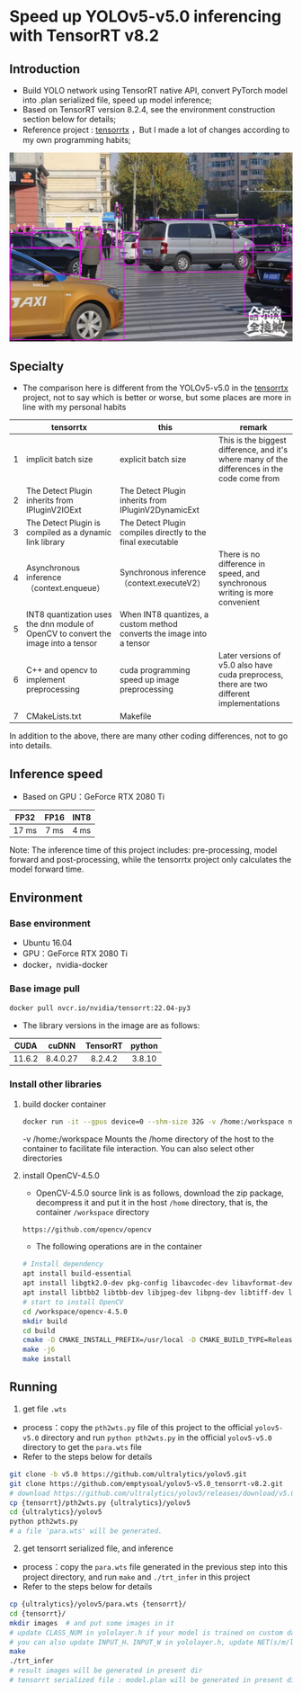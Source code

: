 # Speed up YOLOv5-v5.0 inferencing with TensorRT v8.2

## Introduction

- Build YOLO network using TensorRT native API, convert PyTorch model into .plan serialized file, speed up model inference; 
- Based on TensorRT version 8.2.4, see the environment construction section below for details; 
- Reference project : [tensorrtx](https://github.com/wang-xinyu/tensorrtx) ，But I made a lot of changes according to my own programming habits;

![](samples/_002.jpeg)

## Specialty

- The comparison here is different from the YOLOv5-v5.0 in the [tensorrtx](https://github.com/wang-xinyu/tensorrtx) project, not to say which is better or worse, but some places are more in line with my personal habits 

|      | tensorrtx                                                    | this                                                         | remark                                                       |
| ---- | ------------------------------------------------------------ | ------------------------------------------------------------ | ------------------------------------------------------------ |
| 1    | implicit batch size                                          | explicit batch size                                          | This is the biggest difference, and it's where many of the differences in the code come from |
| 2    | The Detect Plugin inherits from IPluginV2IOExt               | The Detect Plugin inherits from IPluginV2DynamicExt          |                                                              |
| 3    | The Detect Plugin is compiled as a dynamic link library      | The Detect Plugin compiles directly to the final executable  |                                                              |
| 4    | Asynchronous inference（context.enqueue）                    | Synchronous inference（context.executeV2）                   | There is no difference in speed, and synchronous writing is more convenient |
| 5    | INT8 quantization uses the dnn module of OpenCV to convert the image into a tensor | When INT8 quantizes, a custom method converts the image into a tensor |                                                              |
| 6    | C++ and opencv to implement preprocessing                    | cuda programming speed up image preprocessing                | Later versions of v5.0 also have cuda preprocess, there are two different implementations |
| 7    | CMakeLists.txt                                               | Makefile                                                     |                                                              |

In addition to the above, there are many other coding differences, not to go into details. 

## Inference speed

- Based on GPU：GeForce RTX 2080 Ti

| FP32  | FP16 | INT8 |
| :---: | :--: | :--: |
| 17 ms | 7 ms | 4 ms |

Note: The inference time of this project includes: pre-processing, model forward and post-processing, while the tensorrtx project only calculates the model forward time. 

## Environment

### Base environment

- Ubuntu 16.04
- GPU：GeForce RTX 2080 Ti
- docker，nvidia-docker

### Base image pull

```bash
docker pull nvcr.io/nvidia/tensorrt:22.04-py3
```

- The library versions in the image are as follows:

|  CUDA  |  cuDNN   | TensorRT | python |
| :----: | :------: | :------: | :----: |
| 11.6.2 | 8.4.0.27 | 8.2.4.2  | 3.8.10 |

### Install other libraries

1. build docker container

   ```bash
   docker run -it --gpus device=0 --shm-size 32G -v /home:/workspace nvcr.io/nvidia/tensorrt:22.04-py3 bash
   ```

   -v /home:/workspace Mounts the /home directory of the host to the container to facilitate file interaction. You can also select other directories 

2. install OpenCV-4.5.0

   - OpenCV-4.5.0 source link is as follows, download the zip package, decompress it and put it in the host `/home` directory, that is, the container `/workspace` directory 

   ```bash
   https://github.com/opencv/opencv
   ```

   - The following operations are in the container

   ```bash
   # Install dependency
   apt install build-essential
   apt install libgtk2.0-dev pkg-config libavcodec-dev libavformat-dev libswscale-dev
   apt install libtbb2 libtbb-dev libjpeg-dev libpng-dev libtiff-dev libdc1394-22-dev
   # start to install OpenCV
   cd /workspace/opencv-4.5.0
   mkdir build
   cd build
   cmake -D CMAKE_INSTALL_PREFIX=/usr/local -D CMAKE_BUILD_TYPE=Release -D OPENCV_GENERATE_PKGCONFIG=ON -D OPENCV_ENABLE_NONFREE=True ..
   make -j6
   make install
   ```

## Running

1. get file `.wts` 

- process：copy the `pth2wts.py` file of this project to the official `yolov5-v5.0` directory and run `python pth2wts.py` in the official `yolov5-v5.0` directory to get the `para.wts` file 
- Refer to the steps below for details 

```bash
git clone -b v5.0 https://github.com/ultralytics/yolov5.git
git clone https://github.com/emptysoal/yolov5-v5.0_tensorrt-v8.2.git
# download https://github.com/ultralytics/yolov5/releases/download/v5.0/yolov5s.pt
cp {tensorrt}/pth2wts.py {ultralytics}/yolov5
cd {ultralytics}/yolov5
python pth2wts.py
# a file 'para.wts' will be generated.
```

2. get tensorrt serialized file, and inference

- process：copy the `para.wts` file generated in the previous step into this project directory, and run `make` and `./trt_infer` in this project 
- Refer to the steps below for details 

```bash
cp {ultralytics}/yolov5/para.wts {tensorrt}/
cd {tensorrt}/
mkdir images  # and put some images in it
# update CLASS_NUM in yololayer.h if your model is trained on custom dataset
# you can also update INPUT_H、INPUT_W in yololayer.h, update NET(s/m/l/x) in trt_infer.cpp
make
./trt_infer
# result images will be generated in present dir
# tensorrt serialized file : model.plan will be generated in present dir
```


